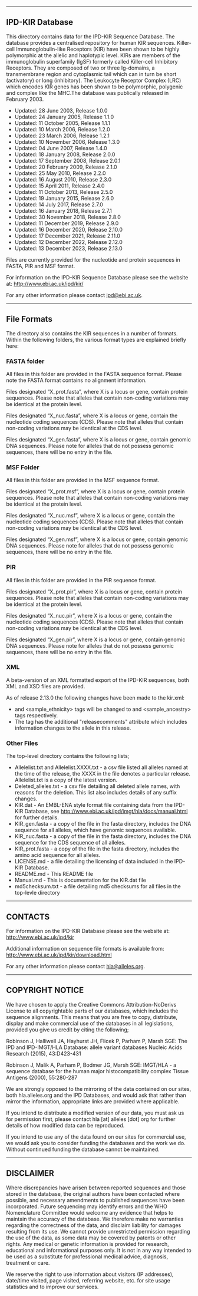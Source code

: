 --------------------------------------------------------------------------------
 IPD-KIR Database
--------------------------------------------------------------------------------

This directory contains data for the IPD-KIR Sequence Database. The database provides a centralised repository for human KIR sequences. Killer-cell Immunoglobulin-like Receptors (KIR) have been shown to be highly polymorphic at the allelic and haplotypic level. KIRs are members of the immunoglobulin superfamily (IgSF) formerly called Killer-cell Inhibitory Receptors. They are composed of two or three Ig-domains, a transmembrane region and cytoplasmic tail which can in turn be short (activatory) or long (inhibitory). The Leukocyte Receptor Complex (LRC) which encodes KIR genes has been shown to be polymorphic, polygenic and complex like the MHC.The database was publically released in February 2003.

* Updated: 28 June 2003,      Release 1.0.0
* Updated: 24 January 2005,   Release 1.1.0
* Updated: 11 October 2005,   Release 1.1.1
* Updated: 10 March 2006,     Release 1.2.0
* Updated: 23 March 2006,     Release 1.2.1
* Updated: 10 November 2006,  Release 1.3.0
* Updated: 04 June 2007,      Release 1.4.0
* Updated: 18 January 2008,   Release 2.0.0
* Updated: 17 September 2008, Release 2.0.1
* Updated: 20 February 2009,  Release 2.1.0
* Updated: 25 May 2010,       Release 2.2.0
* Updated: 16 August 2010,    Release 2.3.0
* Updated: 15 April 2011,     Release 2.4.0
* Updated: 11 October 2013,   Release 2.5.0
* Updated: 19 January 2015,   Release 2.6.0
* Updated: 14 July 2017,      Release 2.7.0
* Updated: 16 January 2018,   Release 2.7.1
* Updated: 30 November 2018,  Release 2.8.0
* Updated: 11 December 2019,  Release 2.9.0
* Updated: 16 December 2020,  Release 2.10.0
* Updated: 17 December 2021,  Release 2.11.0
* Updated: 12 December 2022,  Release 2.12.0
* Updated: 13 December 2023,  Release 2.13.0


Files are currently provided for the nucleotide and protein sequences in FASTA, PIR and MSF format.

For information on the IPD-KIR Sequence Database please see the website at: http://www.ebi.ac.uk/ipd/kir/

For any other information please contact ipd@ebi.ac.uk.


--------------------------------------------------------------------------------
File Formats 
--------------------------------------------------------------------------------

The directory also contains the KIR sequences in a number of formats. Within the following folders, the various format types are explained briefly here:

### FASTA folder

All files in this folder are provided in the FASTA sequence format. Please note the FASTA format contains no alignment information.

Files designated “X_prot.fasta”, where X is a locus or gene, contain protein sequences. Please note that alleles that contain non-coding variations may be identical at the protein level. 

Files designated “X_nuc.fasta”, where X is a locus or gene, contain the nucleotide coding sequences (CDS). Please note that alleles that contain non-coding variations may be identical at the CDS level.

Files designated “X_gen.fasta”, where X is a locus or gene, contain genomic DNA sequences. Please note for alleles that do not possess genomic sequences, there will be no entry in the file.

### MSF Folder

All files in this folder are provided in the MSF sequence format. 

Files designated “X_prot.msf”, where X is a locus or gene, contain protein sequences. Please note that alleles that contain non-coding variations may be identical at the protein level. 

Files designated “X_nuc.msf”, where X is a locus or gene, contain the nucleotide coding sequences (CDS). Please note that alleles that contain non-coding variations may be identical at the CDS level.

Files designated “X_gen.msf”, where X is a locus or gene, contain genomic DNA sequences. Please note for alleles that do not possess genomic sequences, there will be no entry in the file.

### PIR 

All files in this folder are provided in the PIR sequence format. 

Files designated “X_prot.pir”, where X is a locus or gene, contain protein sequences. Please note that alleles that contain non-coding variations may be identical at the protein level. 

Files designated “X_nuc.pir”, where X is a locus or gene, contain the nucleotide coding sequences (CDS). Please note that alleles that contain non-coding variations may be identical at the CDS level.

Files designated “X_gen.pir”, where X is a locus or gene, contain genomic DNA sequences. Please note for alleles that do not possess genomic sequences, there will be no entry in the file.

### XML 

A beta-version of an XML formatted export of the IPD-KIR sequences, both XML and XSD files are provided.

As of release 2.13.0 the following changes have been made to the kir.xml:
 
* <ethnicity> and <sample_ethnicity> tags will be changed to <ancestry> and <sample_ancestry> tags respectively.
* The <releaseversions> tag has the additional "releasecomments" attribute which includes information changes to the allele in this release.

### Other Files

The top-level directory contains the following lists; 

* Allelelist.txt and Allelelist.XXXX.txt - a csv file listed all alleles named at the time of the release, the XXXX in the file denotes a particular release. Allelelist.txt is a copy of the latest version.
* Deleted_alleles.txt - a csv file detailing all deleted allele names, with reasons for the deletion. This list also includes details of any suffix changes. 
* KIR.dat - An EMBL-ENA style format file containing data from the IPD-KIR Database, see http://www.ebi.ac.uk/ipd/imgt/hla/docs/manual.html for further details.
* KIR_gen.fasta - a copy of the file in the fasta directory, includes the DNA sequence for all alleles, which have genomic sequences available. 
* KIR_nuc.fasta - a copy of the file in the fasta directory, includes the DNA sequence for the CDS sequence of all alleles. 
* KIR_prot.fasta - a copy of the file in the fasta directory, includes the amino acid sequence for all alleles. 
* LICENSE.md - a file detailing the licensing of data included in the IPD-KIR Database.
* README.md - This README file
* Manual.md - This is documentation for the KIR.dat file
* md5checksum.txt - a file detailing md5 checksums for all files in the top-levle directory

--------------------------------------------------------------------------------
 CONTACTS
--------------------------------------------------------------------------------

For information on the IPD-KIR Database please see the website at:
http://www.ebi.ac.uk/ipd/kir

Additional information on sequence file formats is available from:
http://www.ebi.ac.uk/ipd/kir/download.html

For any other information please contact hla@alleles.org.

--------------------------------------------------------------------------------
 COPYRIGHT NOTICE
--------------------------------------------------------------------------------

We have chosen to apply the Creative Commons Attribution-NoDerivs License to all
copyrightable parts of our databases, which includes the sequence alignments.
This means that you are free to copy, distribute, display and make commercial
use of the databases in all legislations, provided you give us credit by citing
the following;

Robinson J, Halliwell JA, Hayhurst JH, Flicek P, Parham P, Marsh SGE:
The IPD and IPD-IMGT/HLA Database: allele variant databases
Nucleic Acids Research (2015), 43:D423-431

Robinson J, Malik A, Parham P, Bodmer JG, Marsh SGE:
IMGT/HLA - a sequence database for the human major histocompatibility complex
Tissue Antigens (2000), 55:280-287

We are strongly opposed to the mirroring of the data contained on our sites, both
hla.alleles.org and the IPD Databases, and would ask that rather than mirror
the information, appropriate links are provided where applicable.

If you intend to distribute a modified version of our data, you must ask us for
permission first, please contact hla [at] alleles [dot] org for further details
of how modified data can be reproduced.

If you intend to use any of the data found on our sites for commercial use, we
would ask you to consider funding the databases and the work we do. Without
continued funding the database cannot be maintained.

--------------------------------------------------------------------------------
 DISCLAIMER
--------------------------------------------------------------------------------

Where discrepancies have arisen between reported sequences and those stored in
the database, the original authors have been contacted where possible, and
necessary amendments to published sequences have been incorporated. Future
sequencing may identify errors and the WHO Nomenclature Committee would welcome
any evidence that helps to maintain the accuracy of the database. We therefore
make no warranties regarding the correctness of the data, and disclaim liability
for damages resulting from its use. We cannot provide unrestricted permission
regarding the use of the data, as some data may be covered by patents or other
rights. Any medical or genetic information is provided for research, educational
and informational purposes only. It is not in any way intended to be used as a
substitute for professional medical advice, diagnosis, treatment or care.

We reserve the right to use information about visitors (IP addresses), date/time
visited, page visited, referring website, etc. for site usage statistics and to
improve our services.
